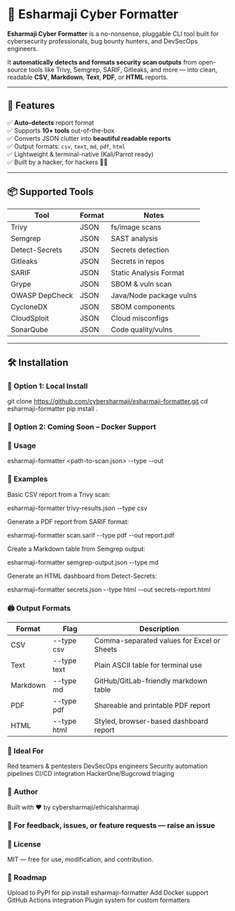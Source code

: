# 🧠 Esharmaji Cyber Formatter

**Esharmaji Cyber Formatter** is a no-nonsense, pluggable CLI tool built for cybersecurity professionals, bug bounty hunters, and DevSecOps engineers.

It **automatically detects and formats security scan outputs** from open-source tools like Trivy, Semgrep, SARIF, Gitleaks, and more — into clean, readable **CSV**, **Markdown**, **Text**, **PDF**, or **HTML** reports.

---

## 🚀 Features

✅ **Auto-detects** report format  
✅ Supports **10+ tools** out-of-the-box  
✅ Converts JSON clutter into **beautiful readable reports**  
✅ Output formats: `csv`, `text`, `md`, `pdf`, `html`  
✅ Lightweight & terminal-native (Kali/Parrot ready)  
✅ Built by a hacker, for hackers 🧙‍♂️

---

## 📦 Supported Tools

| Tool               | Format      | Notes |
|--------------------|-------------|-------|
| Trivy              | JSON        | fs/image scans |
| Semgrep            | JSON        | SAST analysis |
| Detect-Secrets     | JSON        | Secrets detection |
| Gitleaks           | JSON        | Secrets in repos |
| SARIF              | JSON        | Static Analysis Format |
| Grype              | JSON        | SBOM & vuln scan |
| OWASP DepCheck     | JSON        | Java/Node package vulns |
| CycloneDX          | JSON        | SBOM components |
| CloudSploit        | JSON        | Cloud misconfigs |
| SonarQube          | JSON        | Code quality/vulns |

---

## 🛠️ Installation

### 🔧 Option 1: Local Install

git clone https://github.com/cybersharmaji/esharmaji-formatter.git
cd esharmaji-formatter
pip install .

### 🐳 Option 2: Coming Soon – Docker Support

### 🧪 Usage

esharmaji-formatter <path-to-scan.json> --type <output-format> --out <optional-output-file>

### 🎯 Examples

Basic CSV report from a Trivy scan:

esharmaji-formatter trivy-results.json --type csv

Generate a PDF report from SARIF format:

esharmaji-formatter scan.sarif --type pdf --out report.pdf

Create a Markdown table from Semgrep output:

esharmaji-formatter semgrep-output.json --type md

Generate an HTML dashboard from Detect-Secrets:

esharmaji-formatter secrets.json --type html --out secrets-report.html


### 🖨️ Output Formats

| Format   | Flag         | Description                                      |
|----------|--------------|--------------------------------------------------|
| CSV      | --type csv   | Comma-separated values for Excel or Sheets       |
| Text     | --type text  | Plain ASCII table for terminal use               |
| Markdown | --type md    | GitHub/GitLab-friendly markdown table            |
| PDF      | --type pdf   | Shareable and printable PDF report               |
| HTML     | --type html  | Styled, browser-based dashboard report           |


### 🔐 Ideal For
Red teamers & pentesters
DevSecOps engineers
Security automation pipelines
CI/CD integration
HackerOne/Bugcrowd triaging

### 🧠 Author
Built with ❤️ by cybersharmaji/ethicalsharmaji

### 💬 For feedback, issues, or feature requests — raise an issue

### 📝 License
MIT — free for use, modification, and contribution.

### 📌 Roadmap
 Upload to PyPI for pip install esharmaji-formatter
 Add Docker support
 GitHub Actions integration
 Plugin system for custom formatters


